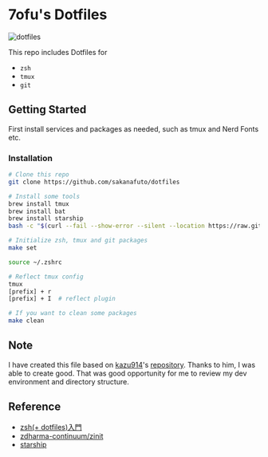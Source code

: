 # 7ofu's Dotfiles

![dotfiles](https://user-images.githubusercontent.com/61341108/173212058-3290ef1b-23cc-4f79-817a-1f74f74f688a.png)

This repo includes Dotfiles for

- ``zsh``
- ``tmux``
- ``git``


## Getting Started

First install services and packages as needed, such as tmux and Nerd Fonts etc.

### Installation

```bash
# Clone this repo
git clone https://github.com/sakanafuto/dotfiles

# Install some tools
brew install tmux
brew install bat
brew install starship
bash -c "$(curl --fail --show-error --silent --location https://raw.githubusercontent.com/zdharma-continuum/zinit/HEAD/scripts/install.sh)"

# Initialize zsh, tmux and git packages
make set

source ~/.zshrc

# Reflect tmux config
tmux 
[prefix] + r  
[prefix] + I  # reflect plugin

# If you want to clean some packages
make clean
```

## Note

I have created this file based on [kazu914](https://github.com/kazu914)'s [repository](https://github.com/kazu914/dotfiles). Thanks to him, I was able to create good.
That was good opportunity for me to review my dev environment and directory structure.

## Reference

- [zsh(+ dotfiles)入門](https://zenn.dev/k4zu/articles/zsh-tutorial)
- [zdharma-continuum/zinit](https://github.com/zdharma-continuum/zinit#introduction)
- [starship](https://starship.rs/ja-jp/guide/)

